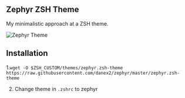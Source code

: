 ## Zephyr ZSH Theme

My minimalistic approach at a ZSH theme.

![Zephyr Theme](https://i.imgur.com/CYo1eWJ.png)

## Installation

1.`wget -O $ZSH_CUSTOM/themes/zephyr.zsh-theme https://raw.githubusercontent.com/danex2/zephyr/master/zephyr.zsh-theme`

2. Change theme in `.zshrc` to zephyr
